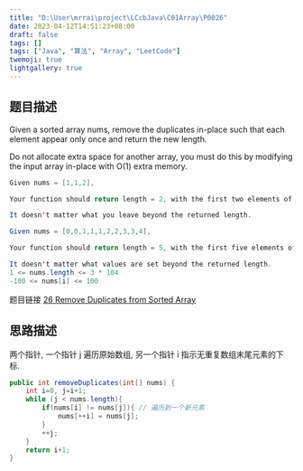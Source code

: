 ```yaml
---
title: "D:\User\mrrai\project\LCcbJava\C01Array\P0026"
date: 2023-04-12T14:51:23+08:00
draft: false
tags: []
tags: ["Java", "算法", "Array", "LeetCode"]
twemoji: true
lightgallery: true
---
```


## 题目描述
Given a sorted array nums, remove the duplicates in-place such that each element appear only once and return the new length.

Do not allocate extra space for another array, you must do this by modifying the input array in-place with O(1) extra memory.

```java
Given nums = [1,1,2],

Your function should return length = 2, with the first two elements of nums being 1 and 2 respectively.

It doesn't matter what you leave beyond the returned length.

Given nums = [0,0,1,1,1,2,2,3,3,4],

Your function should return length = 5, with the first five elements of nums being modified to 0, 1, 2, 3, and 4 respectively.

It doesn't matter what values are set beyond the returned length.
1 <= nums.length <= 3 * 104
-100 <= nums[i] <= 100
```

题目链接
[26 Remove Duplicates from Sorted Array](https://leetcode.com/problems/remove-duplicates-from-sorted-array/)

## 思路描述
两个指针, 一个指针 j 遍历原始数组, 另一个指针 i 指示无重复数组末尾元素的下标.

```java
public int removeDuplicates(int[] nums) {
    int i=0, j=i+1;
    while (j < nums.length){
        if(nums[i] != nums[j]){ // 遍历到一个新元素
            nums[++i] = nums[j];
        }
        ++j;
    }
    return i+1;
}
```
